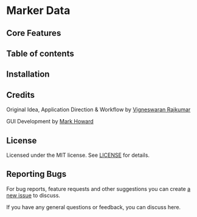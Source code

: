 # Marker Data

## Core Features

## Table of contents

## Installation

## Credits

Original Idea, Application Direction & Workflow by [Vigneswaran Rajkumar](https://vigneswaranrajkumar.com/)

GUI Development by [Mark Howard](https://github.com/markydoodled)

## License

Licensed under the MIT license. See [LICENSE](https://github.com/TheAcharya/MarkerData/blob/main/LICENSE) for details.

## Reporting Bugs

For bug reports, feature requests and other suggestions you can create [a new issue](https://github.com/TheAcharya/MarkerData/issues) to discuss.

If you have any general questions or feedback, you can discuss here.

